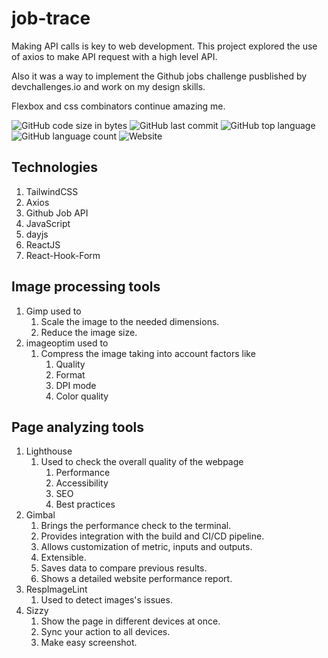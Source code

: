 # job-trace

Making API calls is key to web development. This project explored the use of axios to make API request with a high level API.

Also it was a way to implement the Github jobs challenge pusblished by devchallenges.io and work on my design skills.

Flexbox and css combinators continue amazing me.

![GitHub code size in bytes](https://img.shields.io/github/languages/code-size/jpmti2016/job-trace)
![GitHub last commit](https://img.shields.io/github/last-commit/jpmti2016/job-trace)
![GitHub top language](https://img.shields.io/github/languages/top/jpmti2016/job-trace)
![GitHub language count](https://img.shields.io/github/languages/count/jpmti2016/job-trace)
![Website](https://img.shields.io/website?url=https%3A%2F%2Fjob-trace%2F)

## Technologies

1. TailwindCSS
2. Axios
3. Github Job API
4. JavaScript
5. dayjs
6. ReactJS
7. React-Hook-Form

## Image processing tools

1. Gimp used to
   1. Scale the image to the needed dimensions.
   2. Reduce the image size.
2. imageoptim used to
   1. Compress the image taking into account factors like
      1. Quality
      2. Format
      3. DPI mode
      4. Color quality

## Page analyzing tools

1. Lighthouse
   1. Used to check the overall quality of the webpage
      1. Performance
      2. Accessibility
      3. SEO
      4. Best practices
2. Gimbal
   1. Brings the performance check to the terminal.
   2. Provides integration with the build and CI/CD pipeline.
   3. Allows customization of metric, inputs and outputs.
   4. Extensible.
   5. Saves data to compare previous results.
   6. Shows a detailed website performance report.
3. RespImageLint
   1. Used to detect images's issues.
4. Sizzy
   1. Show the page in different devices at once.
   2. Sync your action to all devices.
   3. Make easy screenshot.
